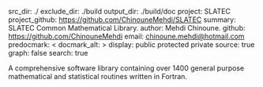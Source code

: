 src_dir: ./
exclude_dir: ./build
output_dir: ./build/doc
project: SLATEC
project_github: https://github.com/ChinouneMehdi/SLATEC
summary: SLATEC Common Mathematical Library.
author: Mehdi Chinoune.
github: https://github.com/ChinouneMehdi
email: chinoune.mehdi@hotmail.com
predocmark: <
docmark_alt: >
display: public
         protected
         private
source: true
graph: false
search: true


  A comprehensive software library containing over 1400 general purpose mathematical and statistical routines written in Fortran.